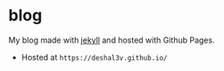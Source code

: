 # blog
My blog made with [jekyll](http://jekyllrb.com) and hosted with Github Pages.
* Hosted at `https://deshal3v.github.io/`


